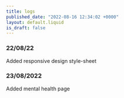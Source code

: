 ```yaml
---
title: logs
published_date: "2022-08-16 12:34:02 +0000"
layout: default.liquid
is_draft: false
---
```


### 22/08/22

Added responsive design style-sheet

### 23/08/2022

Added mental health page
